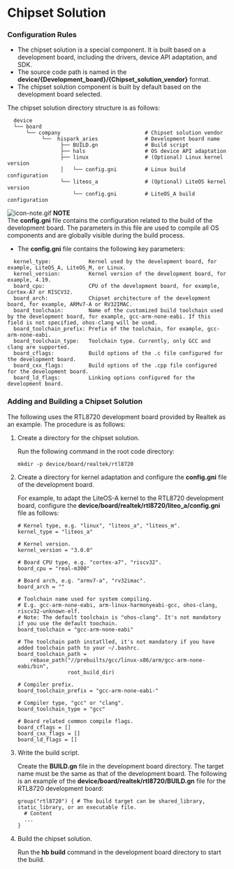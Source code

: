 # Chipset Solution
### Configuration Rules

- The chipset solution is a special component. It is built based on a development board, including the drivers, device API adaptation, and SDK.
- The source code path is named in the **device/{Development_board}/{Chipset_solution_vendor}** format.
- The chipset solution component is built by default based on the development board selected.

The chipset solution directory structure is as follows:

```shell
  device                                      
  └── board                                   
      └── company                           # Chipset solution vendor
           └──  hispark_aries               # Development board name
                 ├── BUILD.gn               # Build script
                 ├── hals                   # OS device API adaptation
                 ├── linux                  # (Optional) Linux kernel version
                 │   └── config.gni         # Linux build configuration
                 └── liteos_a               # (Optional) LiteOS kernel version
                     └── config.gni         # LiteOS_A build configuration
```

![icon-note.gif](public_sys-resources/icon-note.gif) **NOTE**<br>The **config.gni** file contains the configuration related to the build of the development board. The parameters in this file are used to compile all OS components and are globally visible during the build process.

- The **config.gni** file contains the following key parameters:

```shell
  kernel_type:            Kernel used by the development board, for example, LiteOS_A, LiteOS_M, or Linux.
  kernel_version:         Kernel version of the development board, for example, 4.19.
  board_cpu:              CPU of the development board, for example, Cortex-A7 or RISCV32.
  board_arch:             Chipset architecture of the development board, for example, ARMv7-A or RV32IMAC.
  board_toolchain:        Name of the customized build toolchain used by the development board, for example, gcc-arm-none-eabi. If this field is not specified, ohos-clang will be used.
  board_toolchain_prefix: Prefix of the toolchain, for example, gcc-arm-none-eabi.
  board_toolchain_type:   Toolchain type. Currently, only GCC and clang are supported.
  board_cflags:           Build options of the .c file configured for the development board.
  board_cxx_flags:        Build options of the .cpp file configured for the development board.
  board_ld_flags:         Linking options configured for the development board.
```

###  Adding and Building a Chipset Solution

The following uses the RTL8720 development board provided by Realtek as an example. The procedure is as follows:

1. Create a directory for the chipset solution.

   Run the following command in the root code directory:

   ```shell
   mkdir -p device/board/realtek/rtl8720
   ```

   

2. Create a directory for kernel adaptation and configure the **config.gni** file of the development board.

   For example, to adapt the LiteOS-A kernel to the RTL8720 development board, configure the **device/board/realtek/rtl8720/liteo_a/config.gni** file as follows:

   ```shell
   # Kernel type, e.g. "linux", "liteos_a", "liteos_m".
   kernel_type = "liteos_a"
   
   # Kernel version.
   kernel_version = "3.0.0"
   
   # Board CPU type, e.g. "cortex-a7", "riscv32".
   board_cpu = "real-m300"
   
   # Board arch, e.g. "armv7-a", "rv32imac".
   board_arch = ""
   
   # Toolchain name used for system compiling.
   # E.g. gcc-arm-none-eabi, arm-linux-harmonyeabi-gcc, ohos-clang, riscv32-unknown-elf.
   # Note: The default toolchain is "ohos-clang". It's not mandatory if you use the default toochain.
   board_toolchain = "gcc-arm-none-eabi"
   
   # The toolchain path instatlled, it's not mandatory if you have added toolchain path to your ~/.bashrc.
   board_toolchain_path =
       rebase_path("//prebuilts/gcc/linux-x86/arm/gcc-arm-none-eabi/bin",
                   root_build_dir)
   
   # Compiler prefix.
   board_toolchain_prefix = "gcc-arm-none-eabi-"
   
   # Compiler type, "gcc" or "clang".
   board_toolchain_type = "gcc"
   
   # Board related common compile flags.
   board_cflags = []
   board_cxx_flags = []
   board_ld_flags = []
   ```

3. Write the build script.

   Create the **BUILD.gn** file in the development board directory. The target name must be the same as that of the development board. The following is an example of the **device/board/realtek/rtl8720/BUILD.gn** file for the RTL8720 development board:

   ```shell
   group("rtl8720") { # The build target can be shared_library, static_library, or an executable file.
     # Content
     ...
   }
   ```

4. Build the chipset solution.

   Run the **hb build** command in the development board directory to start the build.


